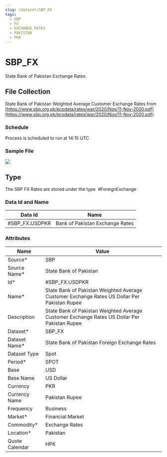 ```yaml
---
slug: /dataset/SBP_FX
tags:
  - SBP
  - FX
  - EXCHANGE_RATES
  - PAKISTAN
  - PKR
---
```


SBP_FX
============================================================

State Bank of Pakistan Exchange Rates  

## File Collection

State Bank of Pakistan Weighted Average Customer Exchange Rates from [https://www.sbp.org.pk/ecodata/rates/war/2020/Nov/11-Nov-2020.pdf](https://www.sbp.org.pk/ecodata/rates/war/2020/Nov/11-Nov-2020.pdf)

### Schedule

Process is scheduled to run at 14:15 UTC

### Sample File

![](/attachments/216367314/229572805.png)

## Type

The SBP FX Rates are stored under the type  #ForeignExchange

### Data Id and Name

|Data Id|Name|
|-|-|
|#SBP_FX.USDPKR|Bank of Pakistan Exchange Rates|

### Attributes

|Name|Value|
|-|-|
|Source*|SBP|
|Source Name*|State Bank of Pakistan|
|Id*|#SBP_FX.USDPKR|
|Name*|State Bank of Pakistan Weighted Average Customer Exchange Rates US Dollar Per Pakistan Rupee|
|Description|State Bank of Pakistan Weighted Average Customer Exchange Rates US Dollar Per Pakistan Rupee|
|Dataset*|SBP_FX|
|Dataset Name*|State Bank of Pakistan Foreign Exchange Rates|
|Dataset Type|Spot|
|Period*|SPOT|
|Base|USD|
|Base Name|US Dollar|
|Currency|PKR|
|Currency Name|Pakistan Rupee|
|Frequency|Business|
|Market*|Financial Market|
|Commodity*|Exchange Rates|
|Location*|Pakistan|
|Quote Calendar|HPK|
